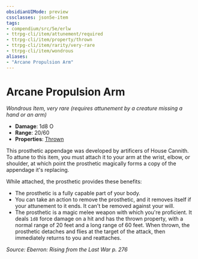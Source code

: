 ```yaml
---
obsidianUIMode: preview
cssclasses: json5e-item
tags:
- compendium/src/5e/erlw
- ttrpg-cli/item/attunement/required
- ttrpg-cli/item/property/thrown
- ttrpg-cli/item/rarity/very-rare
- ttrpg-cli/item/wondrous
aliases: 
- "Arcane Propulsion Arm"
---
```

# Arcane Propulsion Arm
*Wondrous Item, very rare (requires attunement by a creature missing a hand or an arm)*  

- **Damage**: 1d8 O
- **Range**: 20/60
- **Properties**: [Thrown](/3-Mechanics/CLI/rules/item-properties.md#Thrown)

This prosthetic appendage was developed by artificers of House Cannith. To attune to this item, you must attach it to your arm at the wrist, elbow, or shoulder, at which point the prosthetic magically forms a copy of the appendage it's replacing.

While attached, the prosthetic provides these benefits:

- The prosthetic is a fully capable part of your body.  
- You can take an action to remove the prosthetic, and it removes itself if your attunement to it ends. It can't be removed against your will.  
- The prosthetic is a magic melee weapon with which you're proficient. It deals `1d8` force damage on a hit and has the thrown property, with a normal range of 20 feet and a long range of 60 feet. When thrown, the prosthetic detaches and flies at the target of the attack, then immediately returns to you and reattaches.  

*Source: Eberron: Rising from the Last War p. 276*